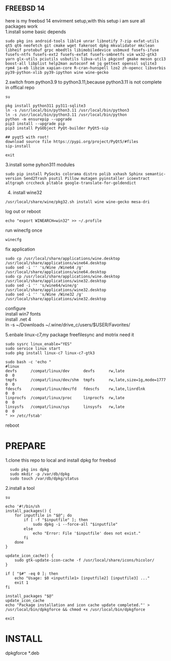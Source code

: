## FREEBSD 14
here is my freebsd 14 envirment setup,with this setup i am sure all packages work  
1.install some basic depends
```
sudo pkg ins android-tools liblz4 unrar libnotify 7-zip exfat-utils qt5 qt6 neofetch git cmake wget fakeroot dpkg mkvalidator mkclean libheif protobuf grpc mbedtls libimobiledevice usbmuxd fusefs-ifuse fusefs-ntfs fusefs-ext2 fusefs-exfat fusefs-smbnetfs vim wx32-gtk3 yarn glx-utils pciutils usbutils libva-utils pkgconf gmake meson gcc13 boost-all libplist help2man autoconf m4 jq gettext openssl sqlite3 rpm4 ja-eb libzim xapian-core R-cran-hunspell lzo2 zh-opencc libvorbis py39-python-xlib py39-ipython wine wine-gecko
```
2.switch from python3.9 to python3.11,because python3.11 is not complete in offical repo
```
su

pkg install python311 py311-sqlite3
ln -s /usr/local/bin/python3.11 /usr/local/bin/python3
ln -s /usr/local/bin/python3.11 /usr/local/bin/python
python -m ensurepip --upgrade
pip3 install --upgrade pip
pip3 install PyGObject PyQt-builder PyQt5-sip 

## pyqt5 with root!
download source file https://pypi.org/project/PyQt5/#files
sip-install

exit
```
3.install some pyhon311 modules
```
sudo pip install PySocks colorama distro polib xxhash Sphinx semantic-version Send2Trash psutil Pillow mutagen pyinstaller icoextract altgraph crccheck pltable google-translate-for-goldendict
```

4. install wine32
```
/usr/local/share/wine/pkg32.sh install wine wine-gecko mesa-dri
```
log out or reboot
```
echo "export WINEARCH=win32" >> ~/.profile
```
run winecfg once
```
winecfg
```
fix application  
```
sudo cp /usr/local/share/applications/wine.desktop /usr/local/share/applications/wine64.desktop
sudo sed -i '' 's/Wine /Wine64 /g' /usr/local/share/applications/wine64.desktop
sudo cp /usr/local/share/applications/wine.desktop /usr/local/share/applications/wine32.desktop
sudo sed -i '' 's/wine64/wine/g' /usr/local/share/applications/wine32.desktop
sudo sed -i '' 's/Wine /Wine32 /g' /usr/local/share/applications/wine32.desktop
```
configure  
install win7 fonts  
install .net 4  
ln -s ~/Downloads ~/.wine/drive_c/users/$USER/Favorites/

5.enbale linux-c7,my package freefilesync and motrix need it
```
sudo sysrc linux_enable="YES"
sudo service linux start
sudo pkg install linux-c7 linux-c7-gtk3 

sudo bash -c 'echo "
#linux
devfs      /compat/linux/dev      devfs      rw,late                    0  0
tmpfs      /compat/linux/dev/shm  tmpfs      rw,late,size=1g,mode=1777  0  0
fdescfs    /compat/linux/dev/fd   fdescfs    rw,late,linrdlnk           0  0
linprocfs  /compat/linux/proc     linprocfs  rw,late                    0  0
linsysfs   /compat/linux/sys      linsysfs   rw,late                    0  0
" >> /etc/fstab'
```
reboot

# PREPARE
1.clone this repo to local and install dpkg for freebsd
``` 
  sudo pkg ins dpkg
  sudo mkdir -p /var/db/dpkg
  sudo touch /var/db/dpkg/status
```

2.install a tool
```
su

echo '#!/bin/sh
install_packages() {
    for inputfile in "$@"; do
        if [ -f "$inputfile" ]; then
            sudo dpkg -i --force-all "$inputfile"
        else
            echo "Error: File '$inputfile' does not exist."
        fi
    done
}

update_icon_cache() {
    sudo gtk-update-icon-cache -f /usr/local/share/icons/hicolor/
}

if [ "$#" -eq 0 ]; then
    echo "Usage: $0 <inputfile1> [inputfile2] [inputfile3] ..."
    exit 1
fi

install_packages "$@"
update_icon_cache
echo "Package installation and icon cache update completed."' > /usr/local/bin/dpkgforce && chmod +x /usr/local/bin/dpkgforce

exit
```
# INSTALL
dpkgforce *.deb
